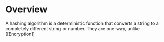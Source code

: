 # Overview
A hashing algorithm is a deterministic function that converts a string to a completely different string or number. They are one-way, unlike [[Encryption]]

